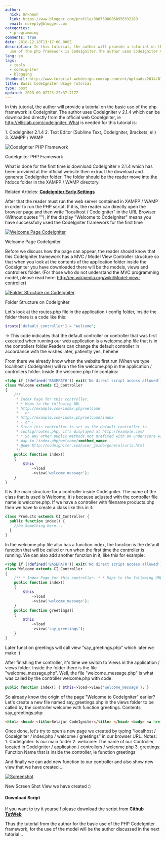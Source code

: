 ```yaml
---
author:
  nick: Unknown
  link: https://www.blogger.com/profile/00073980860956332189
  email: noreply@blogger.com
categories:
  - programming
comments: true
date: 2018-12-18T13:17:00.000Z
description: In this tutorial, the author will provide a tutorial on the basic
  use of the php framework is CodeIgniter.The author uses CodeIgniter v
lang: en
tags:
  - tools
  - codeigniter
  - blogging
thumbnail: http://www.tutorial-webdesign.com/wp-content/uploads/2014/01/codeigniter.png
title: Basic CodeIgniter Usage Tutorial
type: post
updated: 2023-09-02T23:22:37.717Z
---
```


In this tutorial, the author will provide a tutorial on the basic use of the php framework is CodeIgniter. The author uses CodeIgniter v 2.1.4 which can be downloaded directly from the official web CodeIgniter, ie http://ellislab.com/codeigniter. What is needed for this tutorial is:

1\. CodeIgniter 2.1.4
2\. Text Editor (Sublime Text, CodeIgniter, Brackets, ell)
3\. XAMPP / WAMP

![CodeIgniter PHP Framework](http://www.tutorial-webdesign.com/wp-content/uploads/2014/01/codeigniter.png)

CodeIgniter PHP Framework

What is done for the first time is download CodeIgniter v 2.1.4 which has been provided at the official website then extract the download and generate CodeIgniter folder. The folder should be the reader move into the htdocs folder in the XAMPP / WAMP directory.

Related Articles: **[Codeigniter Early Settings](http://translate.googleusercontent.com/translate_c?depth=1&nv=1&rurl=translate.google.com&sl=id&sp=nmt4&tl=en&u=http://www.tutorial-webdesign.com/menghilangkan-index-php-di-codeigniter/&usg=ALkJrhip-cCW96nqXDsM897bt2TR85zOLw "Initial Setting Codeigniter")**

After that the reader must run the web server contained in XAMPP / WAMP in order to run the PHP script. If it is, the reader can directly open the browser page and then write "localhost / CodeIgniter" in the URL Browser (Without quotes ""), if the display "Welcome to CodeIgniter" means you have successfully used the CodeIgniter framework for the first time

[![Welcome Page CodeIgniter](http://www.tutorial-webdesign.com/wp-content/uploads/2014/01/Screen-Shot-2014-01-26-at-2.56.21-PM-450x281.png)](http://www.tutorial-webdesign.com/wp-content/uploads/2014/01/Screen-Shot-2014-01-26-at-2.56.21-PM.png)

Welcome Page CodeIgniter

Before we discuss how the page can appear, the reader should know that this CodeIgniter framework has a MVC / Model View Controller structure so that when you look at the contents of the application folder inside the CodeIgniter you have downloaded there will be the models, views and controllers folder. (For those who do not understand the MVC programming model, please read here: http://en.wikipedia.org/wiki/Model-view-controller)

[![Folder Structure on CodeIgniter](http://www.tutorial-webdesign.com/wp-content/uploads/2014/01/Screen-Shot-2014-01-26-at-2.57.17-PM-450x281.png)](http://www.tutorial-webdesign.com/wp-content/uploads/2014/01/Screen-Shot-2014-01-26-at-2.57.17-PM.png)

Folder Structure on CodeIgniter

Let's look at the routes.php file in the application / config folder, inside the folder there is a code like this:

```php
$route['default_controller'] = "welcome";
```

\-> This code indicates that the default controller or controller that was first executed when running our web application is a welcome.php file that is in the controllers folder.Readers can change the default controller in accordance with the wishes later, patiently yes, hehehe

From there we already know when the website first run (When we type localhost / CodeIgniter) will run the file welcome.php in the application / controllers folder. Inside the welcome.php file contains:

```php
<?php if (!defined('BASEPATH')) exit('No direct script access allowed');
class Welcome extends CI_Controller
{
    /**
     * Index Page for this controller.
     * * Maps to the following URL
     * http://example.com/index.php/welcome
     * - or -
     * http://example.com/index.php/welcome/index
     * - or -
     * Since this controller is set as the default controller in
     * config/routes.php, it's displayed at http://example.com/
     * * So any other public methods not prefixed with an underscore will
     * map to /index.php/welcome/<method_name>
     * @see http://codeigniter.com/user_guide/general/urls.html
     */
    public function index()
    {
        $this
            ->load
            ->view('welcome_message');
    }
}
```

It is the main structure for a controller inside CodeIgniter. The name of the class that is used is Welcome, it is because adjusted with the controller file name is welcome.php. If we have a controller with filename products.php then we have to create a class like this in it:

```php
class Products extends CI_Controller {
  public function index() {
    //Do Something here...
  }
}
```

In the welcome.php file also has a function index, the function is the default function that will be called or run when the first time the controller is running. We can also add another function in it, like this for example:

```php
<?php if (!defined('BASEPATH')) exit('No direct script access allowed');
class Welcome extends CI_Controller
{
    /** * Index Page for this controller. * * Maps to the following URL * http://example.com/index.php/welcome * - or - * http://example.com/index.php/welcome/index * - or - * Since this controller is set as the default controller in * config/routes.php, it's displayed at http://example.com/ * * So any other public methods not prefixed with an underscore will * map to /index.php/welcome/<method_name> * @see http://codeigniter.com/user_guide/general/urls.html */
    public function index()
    {
        $this
            ->load
            ->view('welcome_message');
    }
    public function greetings()
    {
        $this
            ->load
            ->view('say_greetings');
    }
}
```

Later function greetings will call view "say\_greetings.php" which later we make :)

After finishing the controller, it's time we switch to Views in the application / views folder. Inside the folder there is the file "welcome\_message.php". Well, the file "welcome\_message.php" is what was called by the controller welcome.php with code:

```php
public function index() { $this->load->view('welcome_message'); }
```

So already know the origin of the page "Welcome to CodeIgniter" earlier?
Let's create a new file named say\_greetings.php in the views folder to be called by the controller welcome with function greetings.
Contents say\_greetings.php:

```html
<html> <head> <title>Belajar CodeIgniter</title> </head> <body> <a href="http://www.adrianhartanto.com"> <h1> Greetings from CodeIgniter, <br /> by Adrian Hartanto </h1> </a> </body> </html>
```

Once done, let's try to open a new page we created by typing "localhost / CodeIgniter / index.php / welcome / greetings" in our browser URL.
Notes:
1\. CodeIgniter: Is our main folder
2\. welcome: The name of our Controller, located in CodeIgniter / application / controllers / welcome.php
3\. greetings: Function Name that is inside the controller, ie function greetings

And finally we can add new function to our controller and also show new view that we have created ...

[![Screenshot](http://www.tutorial-webdesign.com/wp-content/uploads/2014/01/Screen-Shot-2014-01-26-at-4.21.58-PM-450x281.png)](http://www.tutorial-webdesign.com/wp-content/uploads/2014/01/Screen-Shot-2014-01-26-at-4.21.58-PM.png)

New Screen Shot View we have created :)

#### Download Script

If you want to try it yourself please download the script from **[Github TutWeb](https://translate.googleusercontent.com/translate_c?depth=1&nv=1&rurl=translate.google.com&sl=id&sp=nmt4&tl=en&u=https://github.com/tutweb/Tutorial-Dasar-Codeigniter&usg=ALkJrhjGvzxY3OcB3mc-FOH-ftUk1t5ipg "Download Script From Github")**

Thus the tutorial from the author for the basic use of the PHP CodeIgniter framework, for the use of the model will be the author discussed in the next tutorial ..